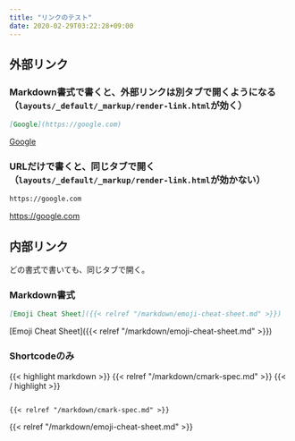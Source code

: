 ```yaml
---
title: "リンクのテスト"
date: 2020-02-29T03:22:28+09:00
---
```


## 外部リンク

### Markdown書式で書くと、外部リンクは別タブで開くようになる（`layouts/_default/_markup/render-link.html`が効く）

```markdown
[Google](https://google.com)
```

[Google](https://google.com)

### URLだけで書くと、同じタブで開く（`layouts/_default/_markup/render-link.html`が効かない）

```markdown
https://google.com
```

https://google.com

## 内部リンク

どの書式で書いても、同じタブで開く。

### Markdown書式

```markdown
[Emoji Cheat Sheet]({{< relref "/markdown/emoji-cheat-sheet.md" >}})
```

[Emoji Cheat Sheet]({{< relref "/markdown/emoji-cheat-sheet.md" >}})

### Shortcodeのみ

{{< highlight markdown >}}
{{&lt; relref "/markdown/cmark-spec.md" >}}
{{< / highlight >}}

<pre><code class="language-markdown" data-lang="markdown">
{{&lt; relref "/markdown/cmark-spec.md" >}}
</code></pre>

{{< relref "/markdown/emoji-cheat-sheet.md" >}}
